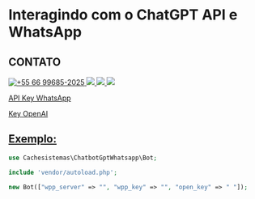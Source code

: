 # Interagindo com o ChatGPT API e WhatsApp 
 
## CONTATO 
 
<p>
<a href="https://wa.me/5566996852025" target="_blank"> 
 <img src="https://img.shields.io/badge/WhatsApp-25D366?style=for-the-badge&logo=whatsapp&logoColor=white" title="+55 66 99685-2025"/> 
</a>

 <a href="https://t.me/raphaelserafim" target="_blank">
  <img src="https://img.shields.io/badge/Telegram-2CA5E0?style=for-the-badge&logo=telegram&logoColor=white" target="_blank">
 </a>  

<a href="https://instagram.com/raphaelvserafim" target="_blank">
 <img src="https://img.shields.io/badge/-Instagram-%23E4405F?style=for-the-badge&logo=instagram&logoColor=white" target="_blank">
</a>
 
<a href="https://www.linkedin.com/in/raphaelvserafim" target="_blank">
 <img src="https://img.shields.io/badge/-LinkedIn-%230077B5?style=for-the-badge&logo=linkedin&logoColor=white" target="_blank">
</a>  
</p>
 
<a href="https://api-wa.me/auth/registre-se" target="_blank">API Key WhatsApp</p>
<a href="https://beta.openai.com/account/api-keys" target="_blank">Key OpenAI</p>


## Exemplo:

```php
use Cachesistemas\ChatbotGptWhatsapp\Bot;

include 'vendor/autoload.php';

new Bot(["wpp_server" => "", "wpp_key" => "", "open_key" => " "]);


```
